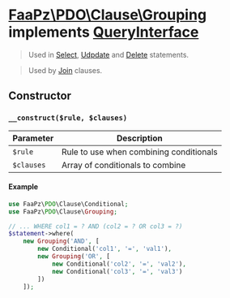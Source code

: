 # [FaaPz\PDO\Clause\Grouping](../../src/Clause/Grouping.php) implements [QueryInterface](../QueryInterface.md)

> Used in [Select](../Statement/Select.md), [Udpdate](../Statement/Update.md) and [Delete](../Statement/Delete.md)
> statements.

> Used by [Join](../Clause/Join.md) clauses.

## Constructor

### `__construct($rule, $clauses)`

Parameter     | Description
------------- | -----------------------------------------
`$rule`       | Rule to use when combining conditionals
`$clauses`    | Array of conditionals to combine

#### Example

```php
use FaaPz\PDO\Clause\Conditional;
use FaaPz\PDO\Clause\Grouping;

// ... WHERE col1 = ? AND (col2 = ? OR col3 = ?)
$statement->where(
    new Grouping('AND', [
        new Conditional('col1', '=', 'val1'),
        new Grouping('OR', [
            new Conditional('col2', '=', 'val2'),
            new Conditional('col3', '=', 'val3')
        ])
    ]);
```

